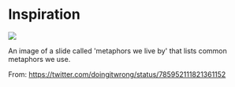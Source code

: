 # Inspiration

![](https://db-feed.s3.amazonaws.com/legacy/CuhDKDIWcAQA_L_.jpg:large)

An image of a slide called 'metaphors we live by' that lists common metaphors we use.

From: https://twitter.com/doingitwrong/status/785952111821361152